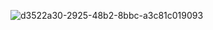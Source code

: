 
![d3522a30-2925-48b2-8bbc-a3c81c019093](https://github.com/JosephEspinoza99/Navgmail/assets/135384637/f983cd8c-1d21-40e4-bc16-27244dfae823)
